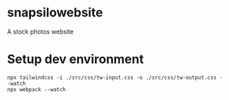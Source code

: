 # snapsilowebsite
A stock photos website

# Setup dev environment
```
npx tailwindcss -i ./src/css/tw-input.css -o ./src/css/tw-output.css --watch
npx webpack --watch
```